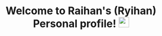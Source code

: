 <h1 align="center">
  Welcome to Raihan's (Ryihan) Personal profile!
  <img src="https://media.giphy.com/media/hvRJCLFzcasrR4ia7z/giphy.gif" width="28">
</h1>
